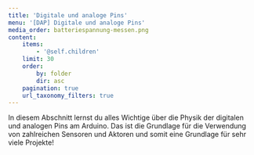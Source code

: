```yaml
---
title: 'Digitale und analoge Pins'
menu: '[DAP] Digitale und analoge Pins'
media_order: batteriespannung-messen.png
content:
    items:
        - '@self.children'
    limit: 30
    order:
        by: folder
        dir: asc
    pagination: true
    url_taxonomy_filters: true
---
```


<style>
    body {
        --abk: 'EG.DAP';
    }
</style>

In diesem Abschnitt lernst du alles Wichtige über die Physik der digitalen und analogen Pins am Arduino. Das ist die Grundlage für die Verwendung von zahlreichen Sensoren und Aktoren und somit eine Grundlage für sehr viele Projekte!
